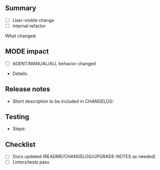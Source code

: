 ## Summary
- [ ] User-visible change
- [ ] Internal refactor

What changed:

## MODE impact
- [ ] AGENT/MANUAL/ALL behavior changed
- Details:

## Release notes
- Short description to be included in CHANGELOG:

## Testing
- Steps:

## Checklist
- [ ] Docs updated (README/CHANGELOG/UPGRADE-NOTES as needed)
- [ ] Linters/tests pass
